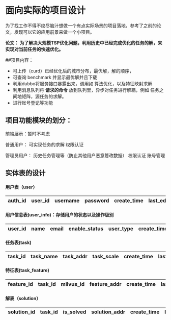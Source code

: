 # 面向实际的项目设计


为了找工作不得不绞尽脑汁想做一个有点实际场景的项目落地，参考了之前的论文，发现可以它的应用前景来做一个小项目。




**论文： 为了解决大规模TSP优化问题，利用历史中已经完成优化的任务的解，来实现对当前任务的快速优化。**

##项目内容：
* 可上传（curd）已经优化后的城市分布，最优解，解的顺序，
* 可查询 benchmark 并显示最优解并且下载 
* 利用dubbo将服务接口暴露出来，调用如  算法优化，以及特征映射求解
* 利用消息队列将 **请求的命令** 放到队列里，异步对任务进行解耦，例如 任务之间地矩阵，源任务的求解。
* 进行账号登记等功能



## 项目功能模块的划分：

前端展示：暂时不考虑


普通用户：   可实现任务的求解
            权限认证
            

管理员用户： 历史任务管理等（防止其他用户恶意篡改数据）
            权限认证
            账号管理


## 实体表的设计

#### 用户表（user）
| auth_id   | user_id | username | password| create_time | last_edit_time |
|:----| :----   |:----      |:-----  |:----        |:-----         |      

#### 用户信息表(user_info)：存储用户的状态以及操作级别

| user_id| name | email| enable_status | user_type | create_time |last_edit_time|
|:----| :----| :-----|:-----|:----|:-----|:----|


#### 任务表(task)
| task_id | task_name| task_addr | task_scale| create_time| last_edit_time|
|:---|:----|:---|:----|:---|:----|

#### 特征表(task_feature)
|feature_id|task_id| milvus_id| feature_addr|create_time|last_edit_time|
|:---|:---|:---|:---|:----|:----|



#### 解表（solution）
| solution_id| task_id| is_solved|solution_addr|create_time|last_edit_time|
|:---|:---|:---|:---|:---|:---|

